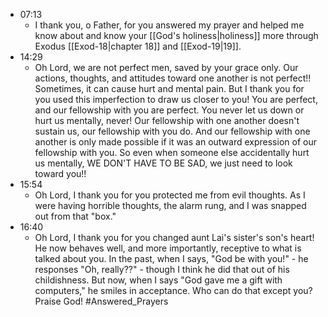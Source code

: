 - 07:13
	- I thank you, o Father, for you answered my prayer and helped me know about and know your [[God's holiness|holiness]] more through Exodus [[Exod-18|chapter 18]] and [[Exod-19|19]].
- 14:29
	- Oh Lord, we are not perfect men, saved by your grace only. Our actions, thoughts, and attitudes toward one another is not perfect!! Sometimes, it can cause hurt and mental pain. But I thank you for you used this imperfection to draw us closer to you! You are perfect, and our fellowship with you are perfect. You never let us down or hurt us mentally, never! Our fellowship with one another doesn't sustain us, our fellowship with you do. And our fellowship with one another is only made possible if it was an outward expression of our fellowship with you. So even when someone else accidentally hurt us mentally, WE DON'T HAVE TO BE SAD, we just need to look toward you!!
- 15:54
	- Oh Lord, I thank you for you protected me from evil thoughts. As I were having horrible thoughts, the alarm rung, and I was snapped out from that "box."
- 16:40
	- Oh Lord, I thank you for you changed aunt Lai's sister's son's heart! He now behaves well, and more importantly, receptive to what is talked about you. In the past, when I says, "God be with you!" - he responses "Oh, really??" - though I think he did that out of his childishness. But now, when I says "God gave me a gift with computers," he smiles in acceptance. Who can do that except you? Praise God! #Answered_Prayers 